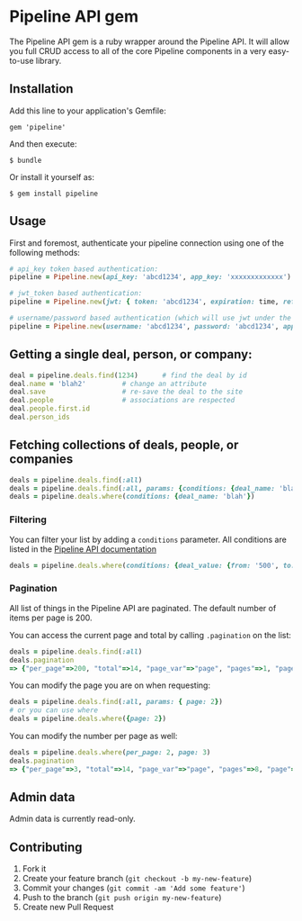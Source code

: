 # Pipeline API gem

The Pipeline API gem is a ruby wrapper around the Pipeline API.  It will allow you full CRUD access to all of the core Pipeline components in a very easy-to-use library.

## Installation

Add this line to your application's Gemfile:

    gem 'pipeline'

And then execute:

    $ bundle

Or install it yourself as:

    $ gem install pipeline

## Usage

First and foremost, authenticate your pipeline connection using one of the following methods:

```ruby
# api_key token based authentication:
pipeline = Pipeline.new(api_key: 'abcd1234', app_key: 'xxxxxxxxxxxxx')

# jwt_token based authentication:
pipeline = Pipeline.new(jwt: { token: 'abcd1234', expiration: time, refresh_token: 'abcd1234', refresh_expiration: time }, app_key: 'xxxxxxxxxxxxx')

# username/password based authentication (which will use jwt under the hood):
pipeline = Pipeline.new(username: 'abcd1234', password: 'abcd1234', app_key: 'xxxxxxxxxxxxx')
```

## Getting a single deal, person, or company:

```ruby
deal = pipeline.deals.find(1234)      # find the deal by id
deal.name = 'blah2'         # change an attribute
deal.save                   # re-save the deal to the site
deal.people                 # associations are respected
deal.people.first.id
deal.person_ids           
```

## Fetching collections of deals, people, or companies

```ruby
deals = pipeline.deals.find(:all)                                             # find(:all) is supported
deals = pipeline.deals.find(:all, params: {conditions: {deal_name: 'blah'}})
deals = pipeline.deals.where(conditions: {deal_name: 'blah'})
```

### Filtering

You can filter your list by adding a `conditions` parameter.  All
conditions are listed in the [Pipeline API documentation](https://www.pipelinecrm.com/api/docs)

```ruby
deals = pipeline.deals.where(conditions: {deal_value: {from: '500', to: '1000'}})
```

### Pagination

All list of things in the Pipeline API are paginated.  The default number of items per page is 200.

You can access the current page and total by calling `.pagination` on the list:

```ruby
deals = pipeline.deals.find(:all)
deals.pagination
=> {"per_page"=>200, "total"=>14, "page_var"=>"page", "pages"=>1, "page"=>1}
```

You can modify the page you are on when requesting:

```ruby
deals = pipeline.deals.find(:all, params: { page: 2})
# or you can use where
deals = pipeline.deals.where({page: 2})
```

You can modify the number per page as well:

```ruby
deals = pipeline.deals.where(per_page: 2, page: 3)
deals.pagination
=> {"per_page"=>3, "total"=>14, "page_var"=>"page", "pages"=>8, "page"=>2}
```

## Admin data

Admin data is currently read-only.

## Contributing

1. Fork it
2. Create your feature branch (`git checkout -b my-new-feature`)
3. Commit your changes (`git commit -am 'Add some feature'`)
4. Push to the branch (`git push origin my-new-feature`)
5. Create new Pull Request
